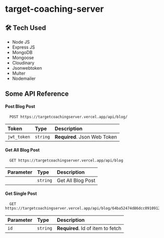 
# target-coaching-server



## 🛠 Tech Used

- Node JS
- Express JS
- MongoDB
- Mongoose
- Cloudinary
- Jsonwebtoken
- Multer
- Nodemailer


## Some API Reference

#### Post Blog Post

```http
  POST https://targetcoachingserver.vercel.app/api/blog/
```

| Token | Type     | Description                |
| :-------- | :------- | :------------------------- |
| `jwt_token` | `string` | **Required**. Json Web Token |

#### Get All Blog Post

```http
  GET https://targetcoachingserver.vercel.app/api/blog
```

| Parameter | Type     | Description                |
| :-------- | :------- | :------------------------- |
|  | `string` | Get All Blog Post |

#### Get Single Post

```http
  GET https://targetcoachingserver.vercel.app/api/blog/64ba52474d86dcc091091235
```

| Parameter | Type     | Description                       |
| :-------- | :------- | :-------------------------------- |
| `id`      | `string` | **Required**. Id of item to fetch |



